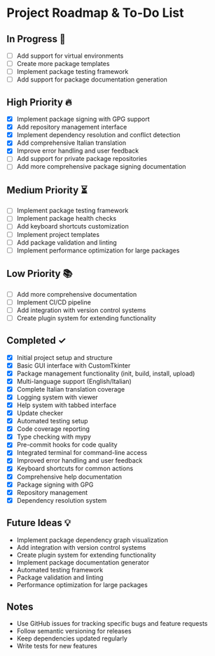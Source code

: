 # Project Roadmap & To-Do List

## In Progress 🚧

- [ ] Add support for virtual environments
- [ ] Create more package templates
- [ ] Implement package testing framework
- [ ] Add support for package documentation generation

## High Priority 🔥

- [x] Implement package signing with GPG support
- [x] Add repository management interface
- [x] Implement dependency resolution and conflict detection
- [x] Add comprehensive Italian translation
- [x] Improve error handling and user feedback
- [ ] Add support for private package repositories
- [ ] Add more comprehensive package signing documentation

## Medium Priority ⏳

- [ ] Implement package testing framework
- [ ] Implement package health checks
- [ ] Add keyboard shortcuts customization
- [ ] Implement project templates
- [ ] Add package validation and linting
- [ ] Implement performance optimization for large packages

## Low Priority 📚

- [ ] Add more comprehensive documentation
- [ ] Implement CI/CD pipeline
- [ ] Add integration with version control systems
- [ ] Create plugin system for extending functionality

## Completed ✓

- [x] Initial project setup and structure
- [x] Basic GUI interface with CustomTkinter
- [x] Package management functionality (init, build, install, upload)
- [x] Multi-language support (English/Italian)
- [x] Complete Italian translation coverage
- [x] Logging system with viewer
- [x] Help system with tabbed interface
- [x] Update checker
- [x] Automated testing setup
- [x] Code coverage reporting
- [x] Type checking with mypy
- [x] Pre-commit hooks for code quality
- [x] Integrated terminal for command-line access
- [x] Improved error handling and user feedback
- [x] Keyboard shortcuts for common actions
- [x] Comprehensive help documentation
- [x] Package signing with GPG
- [x] Repository management
- [x] Dependency resolution system

## Future Ideas 💡

- Implement package dependency graph visualization
- Add integration with version control systems
- Create plugin system for extending functionality
- Implement package documentation generator
- Automated testing framework
- Package validation and linting
- Performance optimization for large packages

## Notes

- Use GitHub issues for tracking specific bugs and feature requests
- Follow semantic versioning for releases
- Keep dependencies updated regularly
- Write tests for new features
  
